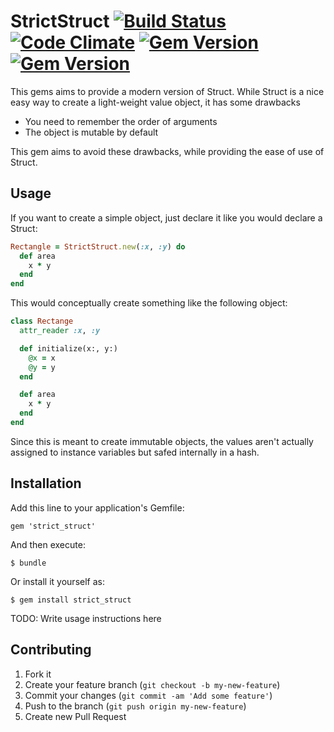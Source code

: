 # StrictStruct [![Build Status](https://travis-ci.org/markijbema/strict_struct.png)](https://travis-ci.org/markijbema/strict_struct) [![Code Climate](https://codeclimate.com/github/markijbema/strict_struct.png)](https://codeclimate.com/github/markijbema/strict_struct) [![Gem Version](https://badge.fury.io/rb/strict_struct.png)](http://badge.fury.io/rb/strict_struct) [![Gem Version](https://badge.fury.io/rb/strict_struct.png)](http://badge.fury.io/rb/strict_struct)

This gems aims to provide a modern version of Struct.
While Struct is a nice easy way to create a light-weight
value object, it has some drawbacks

* You need to remember the order of arguments
* The object is mutable by default

This gem aims to avoid these drawbacks, while providing the
ease of use of Struct.

## Usage

If you want to create a simple object, just declare it like
you would declare a Struct:

```ruby
Rectangle = StrictStruct.new(:x, :y) do
  def area
    x * y
  end
end
```

This would conceptually create something like the following object:

```ruby
class Rectange
  attr_reader :x, :y

  def initialize(x:, y:)
    @x = x
    @y = y
  end

  def area
    x * y
  end
end
```

Since this is meant to create immutable objects, the values aren't actually assigned to instance variables but safed internally in a hash.


## Installation

Add this line to your application's Gemfile:

    gem 'strict_struct'

And then execute:

    $ bundle

Or install it yourself as:

    $ gem install strict_struct


TODO: Write usage instructions here

## Contributing

1. Fork it
2. Create your feature branch (`git checkout -b my-new-feature`)
3. Commit your changes (`git commit -am 'Add some feature'`)
4. Push to the branch (`git push origin my-new-feature`)
5. Create new Pull Request
